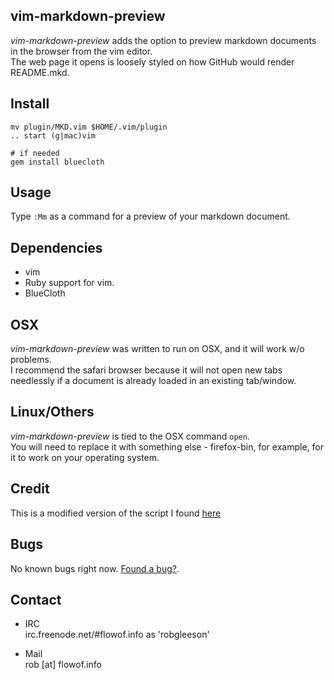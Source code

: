 ## vim-markdown-preview

_vim-markdown-preview_ adds the option to preview markdown documents in the browser from the 
vim editor.  
The web page it opens is loosely styled on how GitHub would render README.mkd.

## Install

    mv plugin/MKD.vim $HOME/.vim/plugin
    .. start (g|mac)vim

    # if needed
    gem install bluecloth

## Usage

Type `:Mm` as a command for a preview of your markdown document.


## Dependencies

* vim
* Ruby support for vim.
* BlueCloth

## OSX

_vim-markdown-preview_ was written to run on OSX, and it will work w/o problems.  
I recommend the safari browser because it will not open new tabs needlessly if a document
is already loaded in an existing tab/window.

## Linux/Others

_vim-markdown-preview_ is tied to the OSX command `open`.  
You will need to replace it with something else - firefox-bin, for example, for it to work 
on your operating system.

## Credit
This is a modified version of the script I found [here](http://mathias-biilmann.net/2009/1/markdown-preview-in-vim)

## Bugs

No known bugs right now. [Found a bug?](http://github.com/robgleeson/vim-markdown-preview/issues).

## Contact

* IRC  
  irc.freenode.net/#flowof.info as 'robgleeson'

* Mail  
  rob [at] flowof.info

